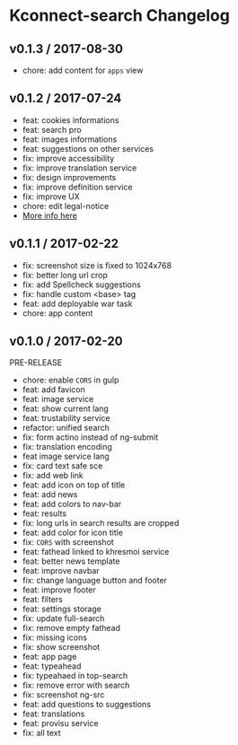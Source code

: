 Kconnect-search Changelog
=========================


v0.1.3 / 2017-08-30
-------------------

* chore: add content for `apps` view

v0.1.2 / 2017-07-24
-------------------

* feat: cookies informations
* feat: search pro
* feat: images informations
* feat: suggestions on other services
* fix:  improve accessibility
* fix:  improve translation service
* fix:  design improvements 
* fix:  improve definition service
* fix:  improve UX
* chore: edit legal-notice
* [More info here](https://github.com/healthonnet/Kconnect-search/issues?q=is%3Aissue+is%3Aclosed+milestone%3Av0.1.2)

v0.1.1 / 2017-02-22
-------------------

* fix: screenshot size is fixed to 1024x768
* fix: better long url crop
* fix: add Spellcheck suggestions
* fix: handle custom \<base\> tag
* feat: add deployable war task
* chore: app content

v0.1.0 / 2017-02-20
-------------------

PRE-RELEASE

* chore: enable `CORS` in gulp
* feat: add favicon
* feat: image service
* feat: show current lang
* feat: trustability service
* refactor: unified search
* fix: form actino instead of ng-submit
* fix: translation encoding
* feat image service lang
* fix: card text safe sce
* fix: add web link
* feat: add icon on top of title
* feat: add news
* feat: add colors to nav-bar
* feat: results
* fix: long urls in search results are cropped
* feat: add color for icon title
* fix: `CORS` with screenshot
* feat: fathead linked to khresmoi service
* feat: better news template
* feat: improve navbar
* fix: change language button and footer
* feat: improve footer
* feat: filters
* feat: settings storage
* fix: update full-search
* fix: remove empty fathead
* fix: missing icons
* fix: show screenshot
* feat: app page
* feat: typeahead
* fix: typeahaed in top-search
* fix: remove error with search
* fix: screenshot ng-src
* feat: add questions to suggestions
* feat: translations
* feat: provisu service
* fix: all text
